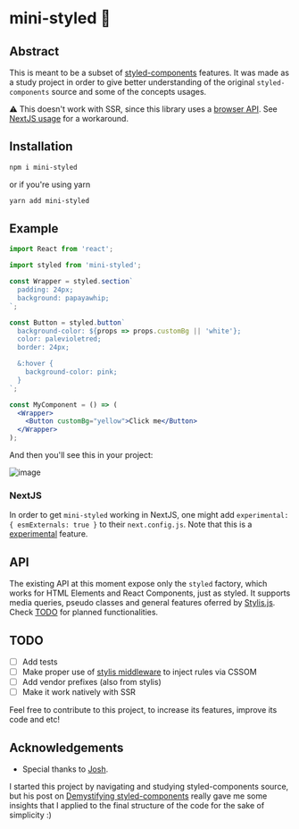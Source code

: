 # mini-styled 💅

## Abstract
This is meant to be a subset of [styled-components](https://github.com/styled-components/styled-components) features. It was made as a study project in order to give better understanding of the original
`styled-components` source and some of the concepts usages.

⚠️ This doesn't work with SSR, since this library uses a [browser API](https://developer.mozilla.org/en-US/docs/Web/API/Document). See [NextJS usage](#nextjs) for a workaround.

## Installation

```bash
npm i mini-styled
```
or if you're using yarn
```bash
yarn add mini-styled
```

## Example

```jsx
import React from 'react';

import styled from 'mini-styled';

const Wrapper = styled.section`
  padding: 24px;
  background: papayawhip;
`;

const Button = styled.button`
  background-color: ${props => props.customBg || 'white'};
  color: palevioletred;
  border: 24px;

  &:hover {
    background-color: pink;
  }
`;

const MyComponent = () => (
  <Wrapper>
    <Button customBg="yellow">Click me</Button>
  </Wrapper>
);
```
And then you'll see this in your project:

![image](https://user-images.githubusercontent.com/28108272/132994589-7b1c3c9d-9396-479e-8efd-79b4fa13cead.png)

### NextJS
In order to get `mini-styled` working in NextJS, one might add `experimental: { esmExternals: true }` to their `next.config.js`. Note that this is a [experimental](https://nextjs.org/blog/next-11-1#es-modules-support) feature.

## API

The existing API at this moment expose only the `styled` factory, which works for HTML Elements and React Components, just as styled.
It supports media queries, pseudo classes and general features oferred by [Stylis.js](https://stylis.js.org/). Check [TODO](#todo) for planned functionalities.

## TODO

- [ ] Add tests
- [ ] Make proper use of [stylis middleware](https://github.com/thysultan/stylis.js#middleware) to inject rules via CSSOM
- [ ] Add vendor prefixes (also from stylis)
- [ ] Make it work natively with SSR

Feel free to contribute to this project, to increase its features, improve its code and etc!

## Acknowledgements
- Special thanks to [Josh](https://twitter.com/JoshWComeau).

I started this project by navigating and studying styled-components source, but his post on [Demystifying styled-components](https://www.joshwcomeau.com/react/demystifying-styled-components/) really gave me some insights that I applied to the final structure of the code for the sake of simplicity :)
